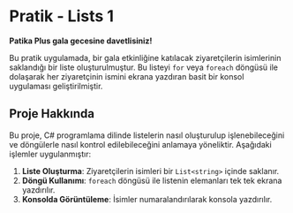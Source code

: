 # Pratik - Lists 1

**Patika Plus gala gecesine davetlisiniz!**

Bu pratik uygulamada, bir gala etkinliğine katılacak ziyaretçilerin isimlerinin saklandığı bir liste oluşturulmuştur. Bu listeyi `for` veya `foreach` döngüsü ile dolaşarak her ziyaretçinin ismini ekrana yazdıran basit bir konsol uygulaması geliştirilmiştir.

## Proje Hakkında

Bu proje, C# programlama dilinde listelerin nasıl oluşturulup işlenebileceğini ve döngülerle nasıl kontrol edilebileceğini anlamaya yöneliktir. Aşağıdaki işlemler uygulanmıştır:
1. **Liste Oluşturma**: Ziyaretçilerin isimleri bir `List<string>` içinde saklanır.
2. **Döngü Kullanımı**: `foreach` döngüsü ile listenin elemanları tek tek ekrana yazdırılır.
3. **Konsolda Görüntüleme**: İsimler numaralandırılarak konsola yazdırılır.
